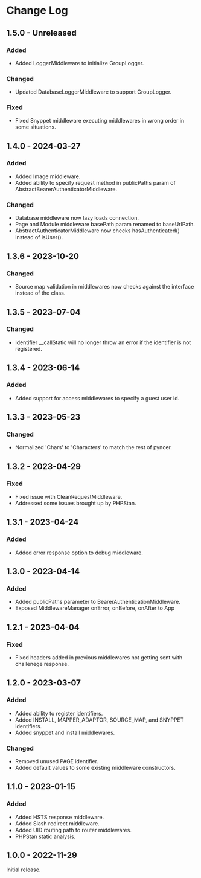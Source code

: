 # Change Log

## 1.5.0 - Unreleased

### Added

- Added LoggerMiddleware to initialize GroupLogger.

### Changed

- Updated DatabaseLoggerMiddleware to support GroupLogger.

### Fixed

- Fixed Snyppet middleware executing middlewares in wrong order in some situations.

## 1.4.0 - 2024-03-27

### Added

- Added Image middleware.
- Added ability to specify request method in publicPaths param of AbstractBearerAuthenticatorMiddleware.

### Changed

- Database middleware now lazy loads connection.
- Page and Module middleware basePath param renamed to baseUrlPath.
- AbstractAuthenticatorMiddleware now checks hasAuthenticated() instead of isUser().

## 1.3.6 - 2023-10-20

### Changed

- Source map validation in middlewares now checks against the interface instead of the class.

## 1.3.5 - 2023-07-04

### Changed

- Identifier __callStatic will no longer throw an error if the identifier is not registered.

## 1.3.4 - 2023-06-14

### Added

- Added support for access middlewares to specify a guest user id.

## 1.3.3 - 2023-05-23

### Changed

- Normalized 'Chars' to 'Characters' to match the rest of pyncer.

## 1.3.2 - 2023-04-29

### Fixed

- Fixed issue with CleanRequestMiddleware.
- Addressed some issues brought up by PHPStan.

## 1.3.1 - 2023-04-24

### Added

- Added error response option to debug middleware.

## 1.3.0 - 2023-04-14

### Added

- Added publicPaths parameter to BearerAuthenticationMiddleware.
- Exposed MiddlewareManager onError, onBefore, onAfter to App

## 1.2.1 - 2023-04-04

### Fixed

- Fixed headers added in previous middlewares not getting sent with challenege response.

## 1.2.0 - 2023-03-07

### Added

- Added ability to register identifiers.
- Added INSTALL, MAPPER\_ADAPTOR, SOURCE\_MAP, and SNYPPET identifiers.
- Added snyppet and install middlewares.

### Changed

- Removed unused PAGE identifier.
- Added default values to some existing middleware constructors.

## 1.1.0 - 2023-01-15

### Added

- Added HSTS response middleware.
- Added Slash redirect middleware.
- Added UID routing path to router middlewares.
- PHPStan static analysis.

## 1.0.0 - 2022-11-29

Initial release.
